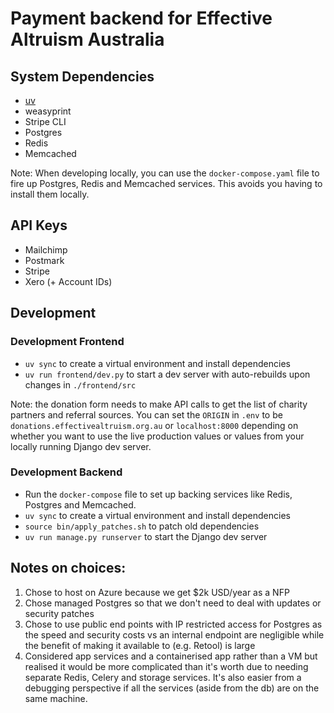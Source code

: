 # Payment backend for Effective Altruism Australia

## System Dependencies
* [uv](https://docs.astral.sh/uv)
* weasyprint
* Stripe CLI
* Postgres
* Redis
* Memcached

Note: When developing locally, you can use the `docker-compose.yaml` file to fire up Postgres, Redis and Memcached services. This avoids you having to install them locally.

## API Keys
* Mailchimp
* Postmark
* Stripe
* Xero (+ Account IDs)

## Development

### Development Frontend
* `uv sync` to create a virtual environment and install dependencies
* `uv run frontend/dev.py` to start a dev server with auto-rebuilds upon changes in `./frontend/src`

Note: the donation form needs to make API calls to get the list of charity partners and referral sources. You can set the `ORIGIN` in `.env` to be `donations.effectivealtruism.org.au` or `localhost:8000` depending on whether you want to use the live production values or values from your locally running Django dev server.

### Development Backend
* Run the `docker-compose` file to set up backing services like Redis, Postgres and Memcached.
* `uv sync` to create a virtual environment and install dependencies
* `source bin/apply_patches.sh` to patch old dependencies
* `uv run manage.py runserver` to start the Django dev server

## Notes on choices:
1. Chose to host on Azure because we get $2k USD/year as a NFP
2. Chose managed Postgres so that we don't need to deal with updates or security patches
3. Chose to use public end points with IP restricted access for Postgres as the speed and security costs vs an internal endpoint are negligible while the benefit of making it available to (e.g. Retool) is large
4. Considered app services and a containerised app rather than a VM but realised it would be more complicated than it's worth due to needing separate Redis, Celery and storage services. It's also easier from a debugging perspective if all the services (aside from the db) are on the same machine.
